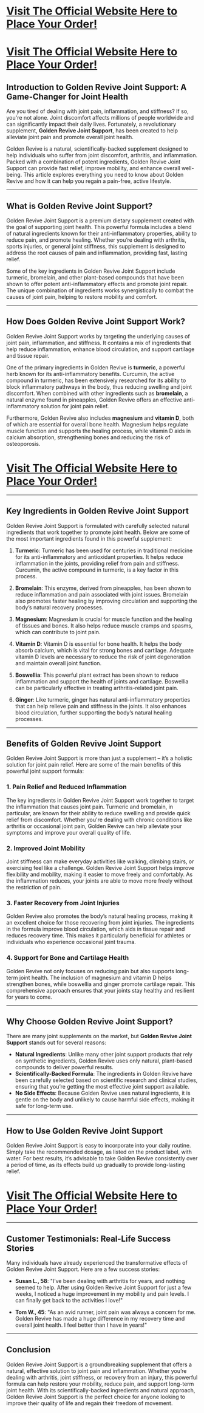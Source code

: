 <h1><a href="https://getdeals24x7.com/get-Golden">Visit The Official Website Here to Place Your Order!</a></h1>
<h1><a href="https://getdeals24x7.com/get-Golden">Visit The Official Website Here to Place Your Order!</a></h1>
<h2>Introduction to Golden Revive Joint Support: A Game-Changer for Joint Health</h2>
<p>Are you tired of dealing with joint pain, inflammation, and stiffness? If so, you're not alone. Joint discomfort affects millions of people worldwide and can significantly impact their daily lives. Fortunately, a revolutionary supplement, <strong>Golden Revive Joint Support</strong>, has been created to help alleviate joint pain and promote overall joint health.</p>
<p>Golden Revive is a natural, scientifically-backed supplement designed to help individuals who suffer from joint discomfort, arthritis, and inflammation. Packed with a combination of potent ingredients, Golden Revive Joint Support can provide fast relief, improve mobility, and enhance overall well-being. This article explores everything you need to know about Golden Revive and how it can help you regain a pain-free, active lifestyle.</p>
<hr />
<h2>What is Golden Revive Joint Support?</h2>
<p>Golden Revive Joint Support is a premium dietary supplement created with the goal of supporting joint health. This powerful formula includes a blend of natural ingredients known for their anti-inflammatory properties, ability to reduce pain, and promote healing. Whether you&rsquo;re dealing with arthritis, sports injuries, or general joint stiffness, this supplement is designed to address the root causes of pain and inflammation, providing fast, lasting relief.</p>
<p>Some of the key ingredients in Golden Revive Joint Support include turmeric, bromelain, and other plant-based compounds that have been shown to offer potent anti-inflammatory effects and promote joint repair. The unique combination of ingredients works synergistically to combat the causes of joint pain, helping to restore mobility and comfort.</p>
<hr />
<h2>How Does Golden Revive Joint Support Work?</h2>
<p>Golden Revive Joint Support works by targeting the underlying causes of joint pain, inflammation, and stiffness. It contains a mix of ingredients that help reduce inflammation, enhance blood circulation, and support cartilage and tissue repair.</p>
<p>One of the primary ingredients in Golden Revive is <strong>turmeric</strong>, a powerful herb known for its anti-inflammatory benefits. Curcumin, the active compound in turmeric, has been extensively researched for its ability to block inflammatory pathways in the body, thus reducing swelling and joint discomfort. When combined with other ingredients such as <strong>bromelain</strong>, a natural enzyme found in pineapples, Golden Revive offers an effective anti-inflammatory solution for joint pain relief.</p>
<p>Furthermore, Golden Revive also includes <strong>magnesium</strong> and <strong>vitamin D</strong>, both of which are essential for overall bone health. Magnesium helps regulate muscle function and supports the healing process, while vitamin D aids in calcium absorption, strengthening bones and reducing the risk of osteoporosis.</p>
<h1><a href="https://getdeals24x7.com/get-Golden">Visit The Official Website Here to Place Your Order!</a></h1>
<hr />
<h2>Key Ingredients in Golden Revive Joint Support</h2>
<p>Golden Revive Joint Support is formulated with carefully selected natural ingredients that work together to promote joint health. Below are some of the most important ingredients found in this powerful supplement:</p>
<ol>
<li>
<p><strong>Turmeric</strong>: Turmeric has been used for centuries in traditional medicine for its anti-inflammatory and antioxidant properties. It helps reduce inflammation in the joints, providing relief from pain and stiffness. Curcumin, the active compound in turmeric, is a key factor in this process.</p>
</li>
<li>
<p><strong>Bromelain</strong>: This enzyme, derived from pineapples, has been shown to reduce inflammation and pain associated with joint issues. Bromelain also promotes faster healing by improving circulation and supporting the body&rsquo;s natural recovery processes.</p>
</li>
<li>
<p><strong>Magnesium</strong>: Magnesium is crucial for muscle function and the healing of tissues and bones. It also helps reduce muscle cramps and spasms, which can contribute to joint pain.</p>
</li>
<li>
<p><strong>Vitamin D</strong>: Vitamin D is essential for bone health. It helps the body absorb calcium, which is vital for strong bones and cartilage. Adequate vitamin D levels are necessary to reduce the risk of joint degeneration and maintain overall joint function.</p>
</li>
<li>
<p><strong>Boswellia</strong>: This powerful plant extract has been shown to reduce inflammation and support the health of joints and cartilage. Boswellia can be particularly effective in treating arthritis-related joint pain.</p>
</li>
<li>
<p><strong>Ginger</strong>: Like turmeric, ginger has natural anti-inflammatory properties that can help relieve pain and stiffness in the joints. It also enhances blood circulation, further supporting the body&rsquo;s natural healing processes.</p>
</li>
</ol>
<hr />
<h2>Benefits of Golden Revive Joint Support</h2>
<p>Golden Revive Joint Support is more than just a supplement &ndash; it&rsquo;s a holistic solution for joint pain relief. Here are some of the main benefits of this powerful joint support formula:</p>
<h3>1. <strong>Pain Relief and Reduced Inflammation</strong></h3>
<p>The key ingredients in Golden Revive Joint Support work together to target the inflammation that causes joint pain. Turmeric and bromelain, in particular, are known for their ability to reduce swelling and provide quick relief from discomfort. Whether you're dealing with chronic conditions like arthritis or occasional joint pain, Golden Revive can help alleviate your symptoms and improve your overall quality of life.</p>
<h3>2. <strong>Improved Joint Mobility</strong></h3>
<p>Joint stiffness can make everyday activities like walking, climbing stairs, or exercising feel like a challenge. Golden Revive Joint Support helps improve flexibility and mobility, making it easier to move freely and comfortably. As the inflammation reduces, your joints are able to move more freely without the restriction of pain.</p>
<h3>3. <strong>Faster Recovery from Joint Injuries</strong></h3>
<p>Golden Revive also promotes the body&rsquo;s natural healing process, making it an excellent choice for those recovering from joint injuries. The ingredients in the formula improve blood circulation, which aids in tissue repair and reduces recovery time. This makes it particularly beneficial for athletes or individuals who experience occasional joint trauma.</p>
<h3>4. <strong>Support for Bone and Cartilage Health</strong></h3>
<p>Golden Revive not only focuses on reducing pain but also supports long-term joint health. The inclusion of magnesium and vitamin D helps strengthen bones, while boswellia and ginger promote cartilage repair. This comprehensive approach ensures that your joints stay healthy and resilient for years to come.</p>
<hr />
<h2>Why Choose Golden Revive Joint Support?</h2>
<p>There are many joint supplements on the market, but <strong>Golden Revive Joint Support</strong> stands out for several reasons:</p>
<ul>
<li><strong>Natural Ingredients</strong>: Unlike many other joint support products that rely on synthetic ingredients, Golden Revive uses only natural, plant-based compounds to deliver powerful results.</li>
<li><strong>Scientifically-Backed Formula</strong>: The ingredients in Golden Revive have been carefully selected based on scientific research and clinical studies, ensuring that you&rsquo;re getting the most effective joint support available.</li>
<li><strong>No Side Effects</strong>: Because Golden Revive uses natural ingredients, it is gentle on the body and unlikely to cause harmful side effects, making it safe for long-term use.</li>
</ul>
<hr />
<h2>How to Use Golden Revive Joint Support</h2>
<p>Golden Revive Joint Support is easy to incorporate into your daily routine. Simply take the recommended dosage, as listed on the product label, with water. For best results, it&rsquo;s advisable to take Golden Revive consistently over a period of time, as its effects build up gradually to provide long-lasting relief.</p>
<h1><a href="https://getdeals24x7.com/get-Golden">Visit The Official Website Here to Place Your Order!</a></h1>
<hr />
<h2>Customer Testimonials: Real-Life Success Stories</h2>
<p>Many individuals have already experienced the transformative effects of Golden Revive Joint Support. Here are a few success stories:</p>
<ul>
<li>
<p><strong>Susan L., 58</strong>: "I&rsquo;ve been dealing with arthritis for years, and nothing seemed to help. After using Golden Revive Joint Support for just a few weeks, I noticed a huge improvement in my mobility and pain levels. I can finally get back to the activities I love!"</p>
</li>
<li>
<p><strong>Tom W., 45</strong>: "As an avid runner, joint pain was always a concern for me. Golden Revive has made a huge difference in my recovery time and overall joint health. I feel better than I have in years!"</p>
</li>
</ul>
<hr />
<h2>Conclusion</h2>
<p>Golden Revive Joint Support is a groundbreaking supplement that offers a natural, effective solution to joint pain and inflammation. Whether you&rsquo;re dealing with arthritis, joint stiffness, or recovery from an injury, this powerful formula can help restore your mobility, reduce pain, and support long-term joint health. With its scientifically-backed ingredients and natural approach, Golden Revive Joint Support is the perfect choice for anyone looking to improve their quality of life and regain their freedom of movement.</p>
